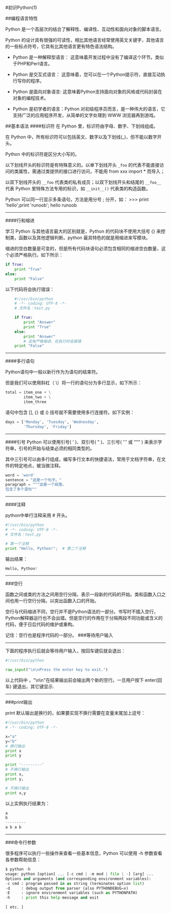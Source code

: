 #初识Python(1)

##编程语言特性

Python 是一个高层次的结合了解释性、编译性、互动性和面向对象的脚本语言。

Python 的设计具有很强的可读性，相比其他语言经常使用英文关键字，其他语言的一些标点符号，它具有比其他语言更有特色语法结构。

    
- Python 是一种解释型语言： 这意味着开发过程中没有了编译这个环节。类似于PHP和Perl语言。

- Python 是交互式语言： 这意味着，您可以在一个Python提示符，直接互动执行写你的程序。

- Python 是面向对象语言: 这意味着Python支持面向对象的风格或代码封装在对象的编程技术。

- Python 是初学者的语言：Python 对初级程序员而言，是一种伟大的语言，它支持广泛的应用程序开发，从简单的文字处理到 WWW 浏览器再到游戏。

##基本语法
####标识符
在 Python 里，标识符由字母、数字、下划线组成。

在 Python 中，所有标识符可以包括英文、数字以及下划线(_)，但不能以数字开头。

Python 中的标识符是区分大小写的。

以下划线开头的标识符是有特殊意义的。以单下划线开头 `_foo` 的代表不能直接访问的类属性，需通过类提供的接口进行访问，不能用 from xxx import * 而导入；

以双下划线开头的 `__foo` 代表类的私有成员；以双下划线开头和结尾的 `__foo__` 代表 Python 里特殊方法专用的标识，如 `__init__()` 代表类的构造函数。

Python 可以同一行显示多条语句，方法是用分号 ; 分开，如：
    >>> print 'hello';print 'runoob';
    hello
    runoob
***
####行和缩进

学习 Python 与其他语言最大的区别就是，Python 的代码块不使用大括号 {} 来控制类，函数以及其他逻辑判断。python 最具特色的就是用缩进来写模块。

缩进的空白数量是可变的，但是所有代码块语句必须包含相同的缩进空白数量，这个必须严格执行。如下所示：
```python
if True:
    print "True"
else:
    print "False"
```
以下代码将会执行错误：
```python
    #!/usr/bin/python
    # -*- coding: UTF-8 -*-
    # 文件名：test.py

    if True:
        print "Answer"
        print "True"
    else:
        print "Answer"
        # 没有严格缩进，在执行时会报错
    print "False"
```
***
####多行语句

Python语句中一般以新行作为为语句的结束符。

但是我们可以使用斜杠（ \）将一行的语句分为多行显示，如下所示：
```python
total = item_one + \
        item_two + \
        item_three
```
语句中包含 [], {} 或 () 括号就不需要使用多行连接符。如下实例：
```python
days = ['Monday', 'Tuesday', 'Wednesday',
        'Thursday', 'Friday']
```
***
####引号
Python 可以使用引号( ' )、双引号( " )、三引号( ''' 或 """ ) 来表示字符串，引号的开始与结束必须的相同类型的。

其中三引号可以由多行组成，编写多行文本的快捷语法，常用于文档字符串，在文件的特定地点，被当做注释。
```python
word = 'word'
sentence = "这是一个句子。"
paragraph = """这是一个段落。
包含了多个语句""
```
***
####注释

python中单行注释采用 # 开头。
```python
#!/usr/bin/python
# -*- coding: UTF-8 -*-
# 文件名：test.py

# 第一个注释
print "Hello, Python!";  # 第二个注释
```
输出结果：
```python
Hello, Python!
```
***
###空行

函数之间或类的方法之间用空行分隔，表示一段新的代码的开始。类和函数入口之间也用一行空行分隔，以突出函数入口的开始。

空行与代码缩进不同，空行并不是Python语法的一部分。书写时不插入空行，Python解释器运行也不会出错。但是空行的作用在于分隔两段不同功能或含义的代码，便于日后代码的维护或重构。

记住：空行也是程序代码的一部分。
###等待用户输入
***
下面的程序执行后就会等待用户输入，按回车键后就会退出：
```python
#!/usr/bin/python

raw_input("\n\nPress the enter key to exit.")

```
以上代码中 ，"\n\n"在结果输出前会输出两个新的空行。一旦用户按下 enter(回车) 键退出，其它键显示.
***
###print输出

print 默认输出是换行的，如果要实现不换行需要在变量末尾加上逗号：
```python
#!/usr/bin/python
# -*- coding: UTF-8 -*-

x="a"
y="b"
# 换行输出
print x
print y

print '---------'
# 不换行输出
print x,
print y,

# 不换行输出
print x,y
```
以上实例执行结果为：
```python
a
b
---------
a b a b
```
***
###命令行参数

很多程序可以执行一些操作来查看一些基本信息，Python 可以使用 -h 参数查看各参数帮助信息：
```python
$ python -h 
usage: python [option] ... [-c cmd | -m mod | file | -] [arg] ... 
Options and arguments (and corresponding environment variables): 
-c cmd : program passed in as string (terminates option list) 
-d     : debug output from parser (also PYTHONDEBUG=x) 
-E     : ignore environment variables (such as PYTHONPATH) 
-h     : print this help message and exit 
 
[ etc. ] 
```

